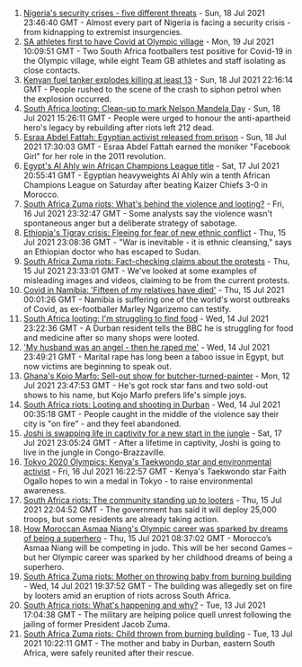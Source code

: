 1. [Nigeria's security crises - five different threats](https://www.bbc.co.uk/news/world-africa-57860993) - Sun, 18 Jul 2021 23:46:40 GMT - Almost every part of Nigeria is facing a security crisis - from kidnapping to extremist insurgencies.
2. [SA athletes first to have Covid at Olympic village](https://www.bbc.co.uk/sport/olympics/57844406) - Mon, 19 Jul 2021 10:09:51 GMT - Two South Africa footballers test positive for Covid-19 in the Olympic village, while eight Team GB athletes and staff isolating as close contacts.
3. [Kenyan fuel tanker explodes killing at least 13](https://www.bbc.co.uk/news/world-africa-57879278) - Sun, 18 Jul 2021 22:16:14 GMT - People rushed to the scene of the crash to siphon petrol when the explosion occurred.
4. [South Africa looting: Clean-up to mark Nelson Mandela Day](https://www.bbc.co.uk/news/world-africa-57879286) - Sun, 18 Jul 2021 15:26:11 GMT - People were urged to honour the anti-apartheid hero's legacy by rebuilding after riots left 212 dead.
5. [Esraa Abdel Fattah: Egyptian activist released from prison](https://www.bbc.co.uk/news/world-middle-east-57882069) - Sun, 18 Jul 2021 17:30:03 GMT - Esraa Abdel Fattah earned the moniker "Facebook Girl" for her role in the 2011 revolution.
6. [Egypt's Al Ahly win African Champions League title](https://www.bbc.co.uk/sport/africa/57833344) - Sat, 17 Jul 2021 20:55:41 GMT - Egyptian heavyweights Al Ahly win a tenth African Champions League on Saturday after beating Kaizer Chiefs 3-0 in Morocco.
7. [South Africa Zuma riots: What's behind the violence and looting?](https://www.bbc.co.uk/news/world-africa-57860998) - Fri, 16 Jul 2021 23:32:47 GMT - Some analysts say the violence wasn't spontaneous anger but a deliberate strategy of sabotage.
8. [Ethiopia's Tigray crisis: Fleeing for fear of new ethnic conflict](https://www.bbc.co.uk/news/world-africa-57818673) - Thu, 15 Jul 2021 23:08:36 GMT - "War is inevitable - it is ethnic cleansing," says an Ethiopian doctor who has escaped to Sudan.
9. [South Africa Zuma riots: Fact-checking claims about the protests](https://www.bbc.co.uk/news/57834755) - Thu, 15 Jul 2021 23:33:01 GMT - We've looked at some examples of misleading images and videos, claiming to be from the current protests.
10. [Covid in Namibia: 'Fifteen of my relatives have died'](https://www.bbc.co.uk/news/world-africa-57748119) - Thu, 15 Jul 2021 00:01:26 GMT - Namibia is suffering one of the world's worst outbreaks of Covid, as ex-footballer Marley Ngarizemo can testify.
11. [South Africa looting: I'm struggling to find food](https://www.bbc.co.uk/news/world-africa-57835756) - Wed, 14 Jul 2021 23:22:36 GMT - A Durban resident tells the BBC he is struggling for food and medicine after so many shops were looted.
12. ['My husband was an angel - then he raped me'](https://www.bbc.co.uk/news/world-middle-east-57694110) - Wed, 14 Jul 2021 23:49:21 GMT - Marital rape has long been a taboo issue in Egypt, but now victims are beginning to speak out.
13. [Ghana's Kojo Marfo: Sell-out show for butcher-turned-painter](https://www.bbc.co.uk/news/world-africa-57553149) - Mon, 12 Jul 2021 23:47:53 GMT - He's got rock star fans and two sold-out shows to his name, but Kojo Marfo prefers life's simple joys.
14. [South Africa riots: Looting and shooting in Durban](https://www.bbc.co.uk/news/world-africa-57822460) - Wed, 14 Jul 2021 00:35:18 GMT - People caught in the middle of the violence say their city is "on fire" - and they feel abandoned.
15. [Joshi is swapping life in captivity for a new start in the jungle](https://www.bbc.co.uk/news/world-africa-57854071) - Sat, 17 Jul 2021 23:05:24 GMT - After a lifetime in captivity, Joshi is going to live in the jungle in Congo-Brazzaville.
16. [Tokyo 2020 Olympics: Kenya's Taekwondo star and environmental activist](https://www.bbc.co.uk/sport/av/africa/57851468) - Fri, 16 Jul 2021 16:22:57 GMT - Kenya's Taekwondo star Faith Ogallo hopes to win a medal in Tokyo - to raise environmental awareness.
17. [South Africa riots: The community standing up to looters](https://www.bbc.co.uk/news/world-africa-57857690) - Thu, 15 Jul 2021 22:04:52 GMT - The government has said it will deploy 25,000 troops, but some residents are already taking action.
18. [How Moroccan Asmaa Niang's Olympic career was sparked by dreams of being a superhero](https://www.bbc.co.uk/sport/av/africa/57840235) - Thu, 15 Jul 2021 08:37:02 GMT - Morocco’s Asmaa Niang will be competing in judo. This will be her second Games – but her Olympic career was sparked by her childhood dreams of being a superhero.
19. [South Africa Zuma riots: Mother on throwing baby from burning building](https://www.bbc.co.uk/news/world-africa-57843685) - Wed, 14 Jul 2021 19:37:52 GMT - The building was allegedly set on fire by looters amid an eruption of riots across South Africa.
20. [South Africa riots: What's happening and why?](https://www.bbc.co.uk/news/world-africa-57828581) - Tue, 13 Jul 2021 17:04:38 GMT - The military are helping police quell unrest following the jailing of former President Jacob Zuma.
21. [South Africa Zuma riots: Child thrown from burning building](https://www.bbc.co.uk/news/world-africa-57818778) - Tue, 13 Jul 2021 10:22:11 GMT - The mother and baby in Durban, eastern South Africa, were safely reunited after their rescue.
